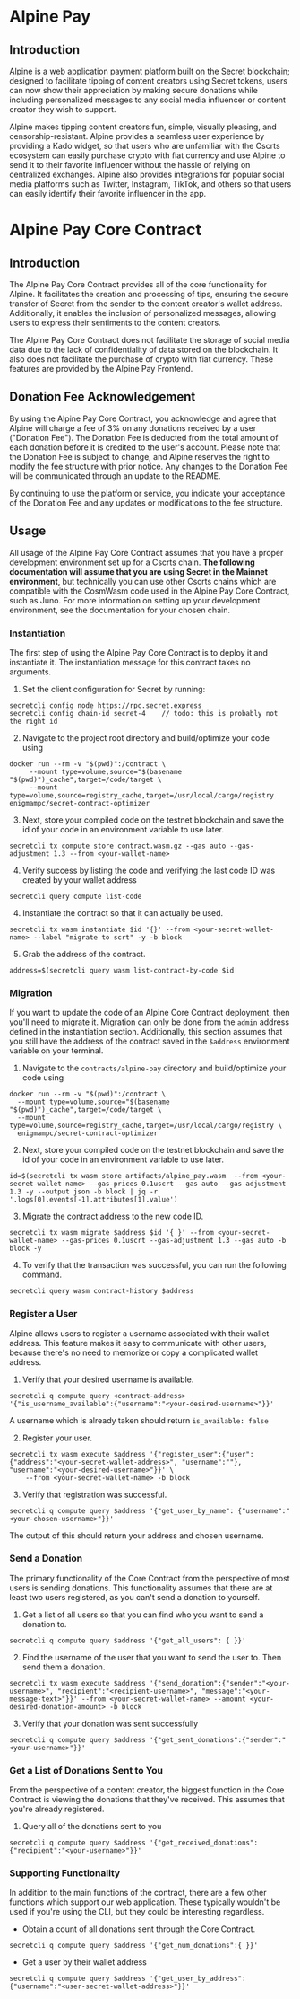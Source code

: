 # Alpine Pay
## Introduction
Alpine is a web application payment platform built on the Secret blockchain; designed to facilitate tipping of content creators using Secret tokens, users can now show their appreciation by making secure donations while including personalized messages to any social media influencer or content creator they wish to support.

Alpine makes tipping content creators fun, simple, visually pleasing, and censorship-resistant. Alpine provides a seamless user experience by providing a Kado widget, so that users who are unfamiliar with the Cscrts ecosystem can easily purchase crypto with fiat currency and use Alpine to send it to their favorite influencer without the hassle of relying on centralized exchanges. Alpine also provides integrations for popular social media platforms such as Twitter, Instagram, TikTok, and others so that users can easily identify their favorite influencer in the app.

# Alpine Pay Core Contract
## Introduction
The Alpine Pay Core Contract provides all of the core functionality for Alpine. It facilitates the creation and processing of tips, ensuring the secure transfer of Secret from the sender to the content creator's wallet address. Additionally, it enables the inclusion of personalized messages, allowing users to express their sentiments to the content creators.

The Alpine Pay Core Contract does not facilitate the storage of social media data due to the lack of confidentiality of data stored on the blockchain. It also does not facilitate the purchase of crypto with fiat currency. These features are provided by the Alpine Pay Frontend.

## Donation Fee Acknowledgement
By using the Alpine Pay Core Contract, you acknowledge and agree that Alpine will charge a fee of 3% on any donations received by a user ("Donation Fee"). The Donation Fee is deducted from the total amount of each donation before it is credited to the user's account. Please note that the Donation Fee is subject to change, and Alpine reserves the right to modify the fee structure with prior notice. Any changes to the Donation Fee will be communicated through an update to the README.

By continuing to use the platform or service, you indicate your acceptance of the Donation Fee and any updates or modifications to the fee structure.

## Usage
All usage of the Alpine Pay Core Contract assumes that you have a proper development environment set up for a Cscrts chain. **The following documentation will assume that you are using Secret in the Mainnet environment**, but technically you can use other Cscrts chains which are compatible with the CosmWasm code used in the Alpine Pay Core Contract, such as Juno. For more information on setting up your development environment, see the documentation for your chosen chain.

### Instantiation
The first step of using the Alpine Pay Core Contract is to deploy it and instantiate it. The instantiation message for this contract takes no arguments.
1. Set the client configuration for Secret by running:
```
secretcli config node https://rpc.secret.express
secretcli config chain-id secret-4    // todo: this is probably not the right id
```

2. Navigate to the project root directory and build/optimize your code using
```
docker run --rm -v "$(pwd)":/contract \
     --mount type=volume,source="$(basename "$(pwd)")_cache",target=/code/target \
     --mount type=volume,source=registry_cache,target=/usr/local/cargo/registry   enigmampc/secret-contract-optimizer
```
3. Next, store your compiled code on the testnet blockchain and save the id of your code in an environment variable to use later.
```
secretcli tx compute store contract.wasm.gz --gas auto --gas-adjustment 1.3 --from <your-wallet-name>
```
4. Verify success by listing the code and verifying the last code ID was created by your wallet address
```
secretcli query compute list-code
```
4. Instantiate the contract so that it can actually be used.
```
secretcli tx wasm instantiate $id '{}' --from <your-secret-wallet-name> --label "migrate to scrt" -y -b block 
```
5. Grab the address of the contract.
```
address=$(secretcli query wasm list-contract-by-code $id
```
### Migration
If you want to update the code of an Alpine Core Contract deployment, then you'll need to migrate it. Migration can only be done from the `admin` address defined in the instantiation section. Additionally, this section assumes that you still have the address of the contract saved in the `$address` environment variable on your terminal.
1. Navigate to the `contracts/alpine-pay` directory and build/optimize your code using
```
docker run --rm -v "$(pwd)":/contract \                       
  --mount type=volume,source="$(basename "$(pwd)")_cache",target=/code/target \
  --mount type=volume,source=registry_cache,target=/usr/local/cargo/registry \
  enigmampc/secret-contract-optimizer
```
2. Next, store your compiled code on the testnet blockchain and save the id of your code in an environment variable to use later.
```
id=$(secretcli tx wasm store artifacts/alpine_pay.wasm  --from <your-secret-wallet-name> --gas-prices 0.1uscrt --gas auto --gas-adjustment 1.3 -y --output json -b block | jq -r '.logs[0].events[-1].attributes[1].value')
```
3. Migrate the contract address to the new code ID.
```
secretcli tx wasm migrate $address $id '{ }' --from <your-secret-wallet-name> --gas-prices 0.1uscrt --gas-adjustment 1.3 --gas auto -b block -y
```
4. To verify that the transaction was successful, you can run the following command.
```
secretcli query wasm contract-history $address
```
### Register a User
Alpine allows users to register a username associated with their wallet address. This feature makes it easy to communicate with other users, because there's no need to memorize or copy a complicated wallet address. 
1. Verify that your desired username is available.
```
secretcli q compute query <contract-address> '{"is_username_available":{"username":"<your-desired-username>"}}'
```
A username which is already taken should return `is_available: false`

2. Register your user.
```
secretcli tx wasm execute $address '{"register_user":{"user":{"address":"<your-secret-wallet-address>", "username":""}, "username":"<your-desired-username>"}}' \
    --from <your-secret-wallet-name> -b block
```
3. Verify that registration was successful.
```
secretcli q compute query $address '{"get_user_by_name": {"username":"<your-chosen-username>"}}'
```
The output of this should return your address and chosen username.
### Send a Donation
The primary functionality of the Core Contract from the perspective of most users is sending donations. This functionality assumes that there are at least two users registered, as you can't send a donation to yourself.
1. Get a list of all users so that you can find who you want to send a donation to.
```
secretcli q compute query $address '{"get_all_users": { }}'
```
2. Find the username of the user that you want to send the user to. Then send them a donation.
```
secretcli tx wasm execute $address '{"send_donation":{"sender":"<your-username>", "recipient":"<recipient-username>", "message":"<your-message-text>"}}' --from <your-secret-wallet-name> --amount <your-desired-donation-amount> -b block
```
3. Verify that your donation was sent successfully
```
secretcli q compute query $address '{"get_sent_donations":{"sender":"<your-username>"}}'
```
### Get a List of Donations Sent to You
From the perspective of a content creator, the biggest function in the Core Contract is viewing the donations that they've received. This assumes that you're already registered.
1. Query all of the donations sent to you
```
secretcli q compute query $address '{"get_received_donations":{"recipient":"<your-username>"}}'
```
### Supporting Functionality
In addition to the main functions of the contract, there are a few other functions which support our web application. These typically wouldn't be used if you're using the CLI, but they could be interesting regardless.
- Obtain a count of all donations sent through the Core Contract.
```
secretcli q compute query $address '{"get_num_donations":{ }}'
```
- Get a user by their wallet address
```
secretcli q compute query $address '{"get_user_by_address": {"username":"<user-secret-wallet-address>"}}'
```
